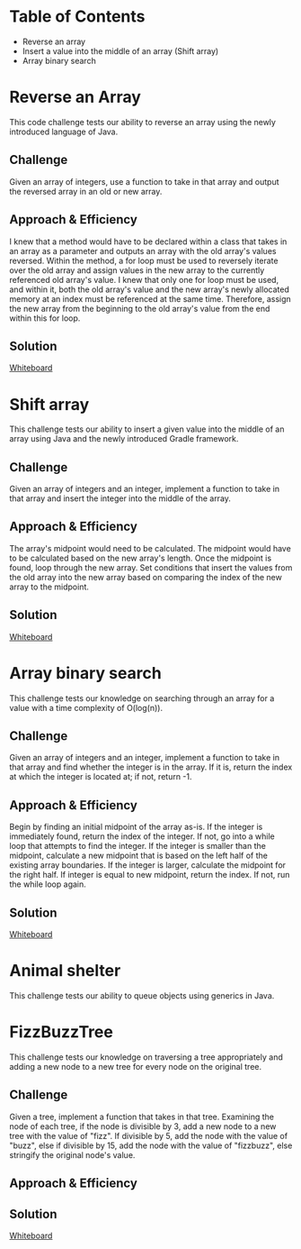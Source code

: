 # Table of Contents
- Reverse an array
- Insert a value into the middle of an array (Shift array)
- Array binary search

# Reverse an Array
This code challenge tests our ability to reverse an array using the newly introduced language of Java. 

## Challenge
Given an array of integers, use a function to take in that array and output the reversed array in an old or new array. 

## Approach & Efficiency
I knew that a method would have to be declared within a class that takes in an array as a parameter and outputs an array with the old array's values reversed. Within the method, a for loop must be used to reversely iterate over the old array and assign values in the new array to the currently referenced old array's value. I knew that only one for loop must be used, and within it, both the old array's value and the new array's newly allocated memory at an index must be referenced at the same time. Therefore, assign the new array from the beginning to the old array's value from the end within this for loop. 

## Solution
[Whiteboard](./assets/arrayreverse.jpg)

# Shift array
This challenge tests our ability to insert a given value into the middle of an array using Java and the newly introduced Gradle framework. 

## Challenge
Given an array of integers and an integer, implement a function to take in that array and insert the integer into the middle of the array. 

## Approach & Efficiency
The array's midpoint would need to be calculated. The midpoint would have to be calculated based on the new array's length. Once the midpoint is found, loop through the new array. Set conditions that insert the values from the old array into the new array based on comparing the index of the new array to the midpoint. 

## Solution
[Whiteboard](./assets/array-shift.jpg)

# Array binary search
This challenge tests our knowledge on searching through an array for a value with a time complexity of O(log(n)). 

## Challenge
Given an array of integers and an integer, implement a function to take in that array and find whether the integer is in the array. If it is, return the index at which the integer is located at; if not, return -1. 

## Approach & Efficiency
Begin by finding an initial midpoint of the array as-is. If the integer is immediately found, return the index of the integer. If not, go into a while loop that attempts to find the integer. If the integer is smaller than the midpoint, calculate a new midpoint that is based on the left half of the existing array boundaries. If the integer is larger, calculate the midpoint for the right half. If integer is equal to new midpoint, return the index. If not, run the while loop again. 

## Solution
[Whiteboard](./assets/array-binary-search.jpg)

# Animal shelter
This challenge tests our ability to queue objects using generics in Java. 

# FizzBuzzTree
This challenge tests our knowledge on traversing a tree appropriately and adding a new node to a new tree for every node on the original tree.

## Challenge
Given a tree, implement a function that takes in that tree. Examining the node of each tree, if the node is divisible by 3, add a new node to a new tree with the value of "fizz". If divisible by 5, add the node with the value of "buzz", else if divisible by 15, add the node with the value of "fizzbuzz", else stringify the original node's value. 

## Approach & Efficiency

## Solution
[Whiteboard](./assets/fizzbuzz-tree.jpg)
